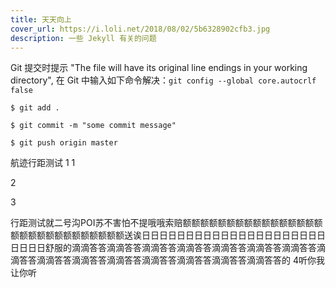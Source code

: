 ```yaml
---
title: 天天向上
cover_url: https://i.loli.net/2018/08/02/5b6328902cfb3.jpg
description: 一些 Jekyll 有关的问题
---
```

Git 提交时提示 "The file will have its original line endings in your working directory", 在 Git 中输入如下命令解决：```git config --global core.autocrlf false```
```
$ git add .

$ git commit -m "some commit message"

$ git push origin master

```
航迹行距测试
1
1

2






3




行距测试就二号沟POI苏不害怕不提哦哦索赔额额额额额额额额额额额额额额额额额额额额额额额额额额额额额送诶日日日日日日日日日日日日日日日日日日日日日日日日日舒服的滴滴答答滴滴答答滴滴答答滴滴答答滴滴答答滴滴答答滴滴答答滴滴答答滴滴答答滴滴答答滴滴答答滴滴答答滴滴答答滴滴答答滴滴答答的
4听你我让你听